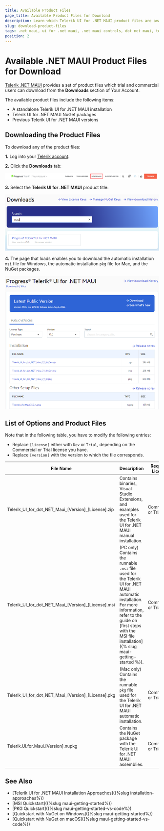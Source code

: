 ```yaml
---
title: Available Product Files
page_title: Available Product Files for Download
description: Learn which Telerik UI for .NET MAUI product files are available and how to download the assemblies, examples, and more.
slug: download-product-files
tags: .net maui, ui for .net maui, .net maui controls, dot net maui, telerik .net maui
position: 2
---
```


# Available .NET MAUI Product Files for Download

[Telerik .NET MAUI](https://www.telerik.com/maui-ui) provides a set of product files which trial and commercial users can download from the **Downloads** section of Your Account.

The available product files include the following items:

* A standalone Telerik UI for .NET MAUI installation
* Telerik UI for .NET MAUI NuGet packages
* Previous Telerik UI for .NET MAUI versions

## Downloading the Product Files

To download any of the product files:

**1.** Log into your [Telerik account](https://www.telerik.com/account/).

**2.** Click the __Downloads__ tab:

 ![.NET MAUI Downloads tab in Your Account](images/download_product_files_1.png)

**3.** Select the __Telerik UI for .NET MAUI__ product title:

 ![Telerik .NET MAUI product title within the Download section of Your Account](images/download_product_files_2.png)

**4.** The page that loads enables you to download the automatic installation `msi` file for Windows, the automatic installation `pkg` file for Mac, and the NuGet packages.

 ![Available Telerik UI for .NET MAUI product files on the Downloads page](images/download_product_files_3.png)

## List of Options and Product Files

Note that in the following table, you have to modify the following entries:

* Replace `[license]` either with `Dev` or `Trial`, depending on the Commercial or Trial license you have.
* Replace `[version]` with the version to which the file corresponds.

|  File Name | Description   | Required License |
| --- | --- | --- |
| Telerik_UI_for_dot_NET_Maui_[Version]_[License].zip | Contains binaries, Visual Studio Extensions, and examples used for the Telerik UI for .NET MAUI manual installation. | Commercial or Trial  |
| Telerik_UI_for_dot_NET_Maui_[Version]_[License].msi | (PC only) Contains the runnable `.msi` file used for the Telerik UI for .NET MAUI automatic installation. For more information, refer to the guide on [first steps with the MSI file installation]({% slug maui-getting-started %}). | Commercial or Trial |
| Telerik_UI_for_dot_NET_Maui_[Version]_[License].pkg | (Mac only) Contains the runnable `pkg` file used for the Telerik UI for .NET MAUI automatic installation. | Commercial or Trial |
| Telerik.UI.for.Maui.[Version].nupkg | Contains the NuGet package with the Telerik UI for .NET MAUI assemblies. | Commercial or Trial |

## See Also

* [Telerik UI for .NET MAUI Installation Approaches]({%slug installation-approaches%})
* [MSI Quickstart]({%slug maui-getting-started%})
* [PKG Quickstart]({%slug maui-getting-started-vs-code%})
* [Quickstart with NuGet on Windows]({%slug maui-getting-started%})
* [Quickstart with NuGet on macOS]({%slug maui-getting-started-vs-code%})
